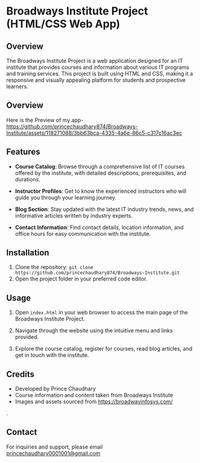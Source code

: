 # Broadways Institute Project (HTML/CSS Web App)

## Overview

The Broadways Institute Project is a web application designed for an IT institute that provides courses and information about various IT programs and training services. This project is built using HTML and CSS, making it a responsive and visually appealing platform for students and prospective learners.

## Overview
Here is the Preview of my app-
https://github.com/princechaudhary874/Broadways-Institute/assets/118271088/3bb63bca-4335-4a6e-86c5-c317c16ac3ec


## Features

- **Course Catalog**: Browse through a comprehensive list of IT courses offered by the institute, with detailed descriptions, prerequisites, and durations.

- **Instructor Profiles**: Get to know the experienced instructors who will guide you through your learning journey.

- **Blog Section**: Stay updated with the latest IT industry trends, news, and informative articles written by industry experts.

- **Contact Information**: Find contact details, location information, and office hours for easy communication with the institute.

## Installation

1. Clone the repository: `git clone https://github.com/princechaudhary874/Broadways-Institute.git`
2. Open the project folder in your preferred code editor.

## Usage

1. Open `index.html` in your web browser to access the main page of the Broadways Institute Project.

2. Navigate through the website using the intuitive menu and links provided.

3. Explore the course catalog, register for courses, read blog articles, and get in touch with the institute.

## Credits

- Developed by Prince Chaudhary
- Course information and content taken from Broadways Institute
- Images and assets sourced from https://broadwayinfosys.com/

.

## Contact

For inquiries and support, please email princechaudhary0001001@gmail.com
